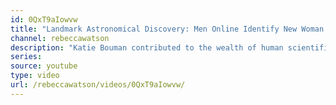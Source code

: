 ```yaml
---
id: 0QxT9aIowvw
title: "Landmark Astronomical Discovery: Men Online Identify New Woman to Hate"
channel: rebeccawatson
description: "Katie Bouman contributed to the wealth of human scientific knowledge, and for that she will be punished."
series:
source: youtube
type: video
url: /rebeccawatson/videos/0QxT9aIowvw/
---
```

